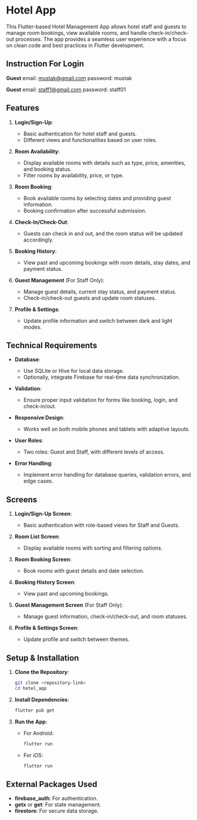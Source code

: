 
# Hotel App

This Flutter-based Hotel Management App allows hotel staff and guests to manage room bookings, view available rooms, and handle check-in/check-out processes. The app provides a seamless user experience with a focus on clean code and best practices in Flutter development.

## Instruction For Login
**Guest**
   email: mustak@gmail.com
   password: mustak

**Guest**
   email: staff1@gmail.com
   password: staff01

## Features

1. **Login/Sign-Up**: 
   - Basic authentication for hotel staff and guests.
   - Different views and functionalities based on user roles.

2. **Room Availability**:
   - Display available rooms with details such as type, price, amenities, and booking status.
   - Filter rooms by availability, price, or type.

3. **Room Booking**:
   - Book available rooms by selecting dates and providing guest information.
   - Booking confirmation after successful submission.

4. **Check-In/Check-Out**:
   - Guests can check in and out, and the room status will be updated accordingly.

5. **Booking History**:
   - View past and upcoming bookings with room details, stay dates, and payment status.

6. **Guest Management** (For Staff Only):
   - Manage guest details, current stay status, and payment status.
   - Check-in/check-out guests and update room statuses.

7. **Profile & Settings**:
   - Update profile information and switch between dark and light modes.

## Technical Requirements

- **Database**:
  - Use SQLite or Hive for local data storage.
  - Optionally, integrate Firebase for real-time data synchronization.

- **Validation**:
  - Ensure proper input validation for forms like booking, login, and check-in/out.

- **Responsive Design**:
  - Works well on both mobile phones and tablets with adaptive layouts.

- **User Roles**:
  - Two roles: Guest and Staff, with different levels of access.

- **Error Handling**:
  - Implement error handling for database queries, validation errors, and edge cases.

## Screens

1. **Login/Sign-Up Screen**:
   - Basic authentication with role-based views for Staff and Guests.

2. **Room List Screen**:
   - Display available rooms with sorting and filtering options.

3. **Room Booking Screen**:
   - Book rooms with guest details and date selection.

4. **Booking History Screen**:
   - View past and upcoming bookings.

5. **Guest Management Screen** (For Staff Only):
   - Manage guest information, check-in/check-out, and room statuses.

6. **Profile & Settings Screen**:
   - Update profile and switch between themes.

## Setup & Installation

1. **Clone the Repository**:
   ```bash
   git clone <repository-link>
   cd hotel_app
   ```

2. **Install Dependencies**:
   ```bash
   flutter pub get
   ```

3. **Run the App**:
   - For Android:
     ```bash
     flutter run
     ```
   - For iOS:
     ```bash
     flutter run
     ```


## External Packages Used

- **firebase_auth**: For authentication.
- **getx** or **get**: For state management.
- **firestore**: For secure data storage.


